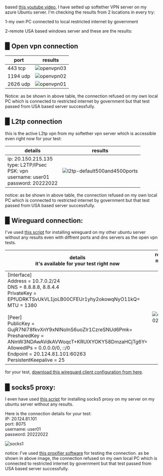based [this youtube video](https://www.youtube.com/watch?v=H9157KFBPdc), I have setted up softether VPN server on my azure Ubuntu server.
I'm checking the results from 2 locations in every try:

1-my own PC connected to local restricted internet by government

2-remote USA based windows server
and these are the results:

## ▉ Open vpn connection
port|results
-|-
443 tcp|![openvpn03](https://user-images.githubusercontent.com/64577273/196978432-bc63737e-a7aa-442b-9877-7a15079a049c.jpg)
1194 udp|![openvpn02](https://user-images.githubusercontent.com/64577273/196978704-fad2fd73-95cb-44ef-9637-08d8d02e0503.jpg)
2626 udp|![openvpn01](https://user-images.githubusercontent.com/64577273/196978197-950e42bc-81db-4a1e-9eab-f3a58e240b6e.jpg)

Notice: as be shown in above table, the connection refused on my own local PC which is connected to restricted internet by government but that test passed from USA based server successfully.

## ▉ L2tp connection
this is the active L2tp vpn from my softether vpn server which is accessible even right now for your test:

details|results
-|-
ip: 20.150.215.135<br>type: L2TP/IPsec<br>PSK: vpn<br>username: user01<br>password: 20222022|![l2tp-default500and4500ports](https://user-images.githubusercontent.com/64577273/196980481-1284996d-51ec-41b7-a3c4-6e3bbf5e85ff.jpg)


notice: as be shown in above table, the connection refused on my own local PC which is connected to restricted internet by government but that test passed from USA based server successfully.

## ▉ Wireguard connection:
I've used [this script](https://github.com/Nyr/wireguard-install) for installing wireguard on my other ubuntu server without any results even with diffrent ports and dns servers as the open vpn tests.

details<br>it's available for your test right now|result on my local PC
-|-
[Interface]<br>Address = 10.7.0.2/24<br>DNS = 8.8.8.8, 8.8.4.4<br>PrivateKey = EPfUDRKTSvUkVL1joLB00CFEUr1yhy2okowqNyO11kQ=<br>MTU = 1380<br><br>[Peer]<br>PublicKey = GujR7NI78fkvXnY9xNINoInS6uoZIr1CzreSNUd6Pmk=<br>PresharedKey = ANmW3NDAwAVdkAVWoqcT+KRUlXYOKY58DmzaHCjTg6Y=<br>AllowedIPs = 0.0.0.0/0, ::/0<br>Endpoint = 20.124.81.101:60263<br>PersistentKeepalive = 25|![openvpn02](https://user-images.githubusercontent.com/64577273/196988275-8f63c677-019c-4290-be98-b0130fa86bfa.jpg)

for your test, [download this wireguard client configuration from here](https://github.com/imahdio/VPN-issue/files/9831486/60263.zip).

## ▉ socks5 proxy:
I even have used [this script](https://github.com/snoyiatk/3proxy) for installing socks5 proxy on my server on my ubuntu server without any results.

Here is the connection details for your test:<br>
IP: 20.124.81.101<br>
port: 8075<br>
username: user01<br>
password: 20222022<br>

![socks1](https://user-images.githubusercontent.com/64577273/196996481-bb9f1198-7656-4a8c-9145-69fb3ef9842b.jpg)

notice: I've used [this proxifier software](https://github.com/imahdio/VPN-issue/files/9831787/Proxifier.4.07.%2B.Portable.zip) for testing the connection. as be shown in above image, the connection refused on my own local PC which is connected to restricted internet by government but that test passed from USA based server successfully.
